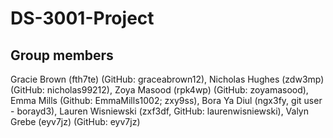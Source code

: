 # DS-3001-Project

## Group members
Gracie Brown (fth7te) (GitHub: graceabrown12), Nicholas Hughes (zdw3mp) (GitHub: nicholas99212), Zoya Masood (rpk4wp) (GitHub: zoyamasood), Emma Mills (Github: EmmaMills1002; zxy9ss), Bora Ya Diul (ngx3fy, git user - borayd3), Lauren Wisniewski (zxf3df, GitHub: laurenwisniewski), Valyn Grebe (eyv7jz) (GitHub: eyv7jz)
